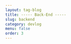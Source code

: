 ```yaml
---
layout: tag-blog
title: ----- Back-End -----
slug: backend
category: devlog
menu: false
order: 3
---
```

